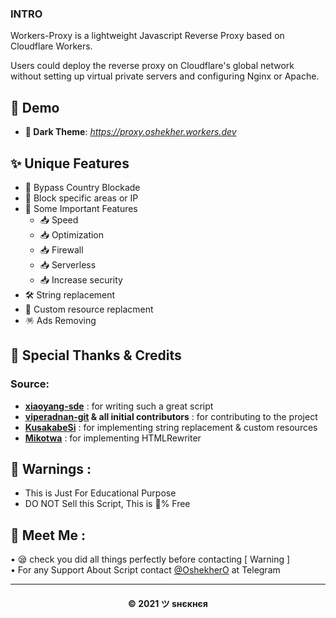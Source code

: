### INTRO

Workers-Proxy is a lightweight Javascript Reverse Proxy based on Cloudflare Workers.

Users could deploy the reverse proxy on Cloudflare's global network without setting up virtual private servers and configuring Nginx or Apache.

## 🙈 Demo

- **🖤 Dark Theme**: _https://proxy.oshekher.workers.dev_

## ✨ Unique Features

- 🔎 Bypass Country Blockade
- 🔐 Block specific areas or IP
- 🚀 Some Important Features
   - 📥 Speed
   - 📥 Optimization
   - 📥 Firewall
   - 📥 Serverless
   - 📥 Increase security
- 🛠️ String replacement
- 🧬 Custom resource replacment
- 🪅 Ads Removing

## 🤝 Special Thanks & Credits

### Source:
- **[xiaoyang-sde](https://github.com/xiaoyang-sde)** : for writing such a great script
- **[viperadnan-git](https://github.com/viperadnan-git) & all initial contributors** : for contributing to the project
- **[KusakabeSi](https://github.com/5MayRain)** : for implementing string replacement & custom resources
- **[Mikotwa](https://github.com/Mikotwa)** : for implementing HTMLRewriter

## 🚸 Warnings :

- This is Just For Educational Purpose
- DO NOT Sell this Script, This is 💯% Free

## 🤗 Meet Me :


• 😪 check you did all things perfectly before contacting [ Warning ] <br>
• For any Support About Script contact [@OshekherO](https://t.me/OshekherO) at Telegram <br>

---
<h4 align='center'>© 2021 ツ ѕнєкнєя</h4>

<!-- DO NOT REMOVE THIS CREDIT 🤬 🤬 -->

